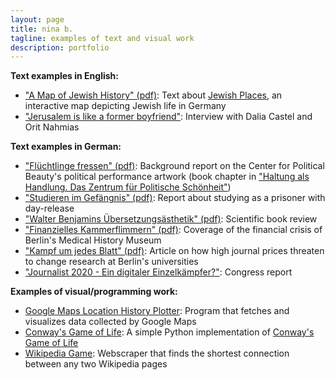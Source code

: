 ```yaml
---
layout: page
title: nina b.
tagline: examples of text and visual work
description: portfolio
---
```


**Text examples in English:**

- ["A Map of Jewish History" (pdf)](/texts/JMB_Journal_Jewish_Places.pdf): Text about [Jewish Places](https://www.jewish-places.de/), an interactive map depicting Jewish life in Germany  
- ["Jerusalem is like a former boyfriend"](https://www.jmberlin.de/blog-en/2018/02/jerusalem-is-like-a-former-boyfriend/): Interview with Dalia Castel and Orit Nahmias

**Text examples in German:**
- ["Flüchtlinge fressen" (pdf)](/texts/ZPS_Hintergrundbericht_Fluechtlinge_fressen.pdf): Background report on the Center for Political Beauty's political performance artwork (book chapter in ["Haltung als Handlung. Das Zentrum für Politische Schönheit"](http://editionmetzel.de/buecher/haltung-als-handlung-das-zentrum-fuer-politische-schoenheit.html))
- ["Studieren im Gefängnis" (pdf)](/texts/UnAuf_Studieren_im_Gefaengnis.pdf): Report about studying as a prisoner with day-release
- ["Walter Benjamins Übersetzungsästhetik" (pdf)](ZfGerm_Benjamin.pdf): Scientific book review
- ["Finanzielles Kammerflimmern" (pdf)](/texts/UnAuf_Medizinhistorisches_Museum.pdf): Coverage of the financial crisis of Berlin's Medical History Museum
- ["Kampf um jedes Blatt" (pdf)](UnAuf_Elsevier.pdf): Article on how high journal prices threaten to change research at Berlin's universities
- ["Journalist 2020 - Ein digitaler Einzelkämpfer?"](http://www.unauf.de/2013/2512/): Congress report

**Examples of visual/programming work:**
- [Google Maps Location History Plotter](https://github.com/chaseinstead/google-maps-plot-on-worldmap): Program that fetches and visualizes data collected by Google Maps
- [Conway's Game of Life](https://github.com/chaseinstead/conway-s-game-of-life): A simple Python implementation of [Conway's Game of Life](https://en.wikipedia.org/wiki/Conway%27s_Game_of_Life)
- [Wikipedia Game](https://github.com/chaseinstead/wikipedia-game): Webscraper that finds the shortest connection between any two Wikipedia pages
